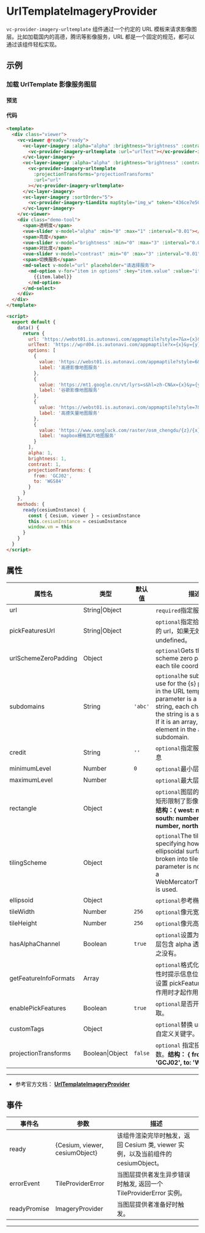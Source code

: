 # UrlTemplateImageryProvider

`vc-provider-imagery-urltemplate` 组件通过一个约定的 URL 模板来请求影像图层。比如加载国内的高德，腾讯等影像服务，URL 都是一个固定的规范，都可以通过该组件轻松实现。

## 示例

### 加载 UrlTemplate 影像服务图层

#### 预览

<doc-preview>
  <template>
    <div class="viewer">
      <vc-viewer @ready="ready">
        <vc-layer-imagery :alpha="alpha" :brightness="brightness" :contrast="contrast" :sortOrder="20">
          <vc-provider-imagery-urltemplate :url="urlText"></vc-provider-imagery-urltemplate>
        </vc-layer-imagery>
        <vc-layer-imagery :alpha="alpha" :brightness="brightness" :contrast="contrast" :sortOrder="10">
          <vc-provider-imagery-urltemplate :projectionTransforms="projectionTransforms" :url="url"></vc-provider-imagery-urltemplate>
        </vc-layer-imagery>
        <vc-layer-imagery :sortOrder="5">
          <vc-provider-imagery-tianditu mapStyle="img_w" token="436ce7e50d27eede2f2929307e6b33c0"></vc-provider-imagery-tianditu>
        </vc-layer-imagery>
      </vc-viewer>
      <div class="demo-tool">
        <span>透明度</span>
        <vue-slider v-model="alpha" :min="0" :max="1" :interval="0.01"></vue-slider>
        <span>亮度</span>
        <vue-slider v-model="brightness" :min="0" :max="3" :interval="0.01"></vue-slider>
        <span>对比度</span>
        <vue-slider v-model="contrast" :min="0" :max="3" :interval="0.01"></vue-slider>
        <span>切换服务</span>
        <md-select v-model="url" placeholder="请选择服务">
          <md-option v-for="item in options" :key="item.value" :value="item.value">
            {{item.label}}
          </md-option>
        </md-select>
      </div>
    </div>
  </template>

  <script>
    export default {
      data() {
        return {
          url: 'https://webst01.is.autonavi.com/appmaptile?style=7&x={x}&y={y}&z={z}',
          urlText: 'https://wprd04.is.autonavi.com/appmaptile?x={x}&y={y}&z={z}&lang=zh_cn&size=1&scl=1&style=8&ltype=12',
          options: [
            {
              value: 'https://webst01.is.autonavi.com/appmaptile?style=6&x={x}&y={y}&z={z}',
              label: '高德影像地图服务'
            },
            {
              value: 'https://mt1.google.cn/vt/lyrs=s&hl=zh-CN&x={x}&y={y}&z={z}&s=Gali',
              label: '谷歌影像地图服务'
            },
            {
              value: 'https://webst01.is.autonavi.com/appmaptile?style=7&x={x}&y={y}&z={z}',
              label: '高德矢量地图服务'
            },
            {
              value: 'https://www.songluck.com/raster/osm_chengdu/{z}/{x}/{y}.png',
              label: 'mapbox 栅格瓦片地图'
            }
          ],
          alpha: 1,
          brightness: 1,
          contrast: 1,
          projectionTransforms: {
            from: 'GCJ02',
            to: 'WGS84'
          }
        }
      },
      methods: {
        ready(cesiumInstance) {
          const { Cesium, viewer } = cesiumInstance
          this.cesiumInstance = cesiumInstance
          window.vm = this
        }
      }
    }
  </script>
</doc-preview>

#### 代码

```html
<template>
  <div class="viewer">
    <vc-viewer @ready="ready">
      <vc-layer-imagery :alpha="alpha" :brightness="brightness" :contrast="contrast" :sortOrder="20">
        <vc-provider-imagery-urltemplate :url="urlText"></vc-provider-imagery-urltemplate>
      </vc-layer-imagery>
      <vc-layer-imagery :alpha="alpha" :brightness="brightness" :contrast="contrast" :sortOrder="10">
        <vc-provider-imagery-urltemplate
          :projectionTransforms="projectionTransforms"
          :url="url"
        ></vc-provider-imagery-urltemplate>
      </vc-layer-imagery>
      <vc-layer-imagery :sortOrder="5">
        <vc-provider-imagery-tianditu mapStyle="img_w" token="436ce7e50d27eede2f2929307e6b33c0"></vc-provider-imagery-tianditu>
      </vc-layer-imagery>
    </vc-viewer>
    <div class="demo-tool">
      <span>透明度</span>
      <vue-slider v-model="alpha" :min="0" :max="1" :interval="0.01"></vue-slider>
      <span>亮度</span>
      <vue-slider v-model="brightness" :min="0" :max="3" :interval="0.01"></vue-slider>
      <span>对比度</span>
      <vue-slider v-model="contrast" :min="0" :max="3" :interval="0.01"></vue-slider>
      <span>切换服务</span>
      <md-select v-model="url" placeholder="请选择服务">
        <md-option v-for="item in options" :key="item.value" :value="item.value">
          {{item.label}}
        </md-option>
      </md-select>
    </div>
  </div>
</template>

<script>
  export default {
    data() {
      return {
        url: 'https://webst01.is.autonavi.com/appmaptile?style=7&x={x}&y={y}&z={z}',
        urlText: 'https://wprd04.is.autonavi.com/appmaptile?x={x}&y={y}&z={z}&lang=zh_cn&size=1&scl=1&style=8&ltype=12',
        options: [
          {
            value: 'https://webst01.is.autonavi.com/appmaptile?style=6&x={x}&y={y}&z={z}',
            label: '高德影像地图服务'
          },
          {
            value: 'https://mt1.google.cn/vt/lyrs=s&hl=zh-CN&x={x}&y={y}&z={z}&s=Gali',
            label: '谷歌影像地图服务'
          },
          {
            value: 'https://webst01.is.autonavi.com/appmaptile?style=7&x={x}&y={y}&z={z}',
            label: '高德矢量地图服务'
          },
          {
            value: 'https://www.songluck.com/raster/osm_chengdu/{z}/{x}/{y}.png',
            label: 'mapbox栅格瓦片地图服务'
          }
        ],
        alpha: 1,
        brightness: 1,
        contrast: 1,
        projectionTransforms: {
          from: 'GCJ02',
          to: 'WGS84'
        }
      }
    },
    methods: {
      ready(cesiumInstance) {
        const { Cesium, viewer } = cesiumInstance
        this.cesiumInstance = cesiumInstance
        window.vm = this
      }
    }
  }
</script>
```

## 属性

<!-- prettier-ignore -->
| 属性名 | 类型 | 默认值 | 描述 |
| --------------------- | ------- | ------ | ------ |
| url | String\|Object | | `required`指定服务地址。 |
| pickFeaturesUrl | String\|Object | | `optional`指定拾取对象属性的 url，如果无效，会返回 undefined。 |
| urlSchemeZeroPadding | Object | | `optional`Gets the URL scheme zero padding for each tile coordinate. |
| subdomains | String | `'abc'` | `optional`he subdomains to use for the {s} placeholder in the URL template. If this parameter is a single string, each character in the string is a subdomain. If it is an array, each element in the array is a subdomain. |
| credit | String | `''` | `optional`指定服务的描述信息 |
| minimumLevel | Number | `0` | `optional`最小层级。 |
| maximumLevel | Number | | `optional`最大层级。 |
| rectangle | Object | | `optional`图层的矩形范围,此矩形限制了影像可见范围。 **结构：{ west: number, south: number, east: number, north: number }** |
| tilingScheme | Object | | `optional`The tiling scheme specifying how the ellipsoidal surface is broken into tiles. If this parameter is not provided, a WebMercatorTilingScheme is used. |
| ellipsoid | Object | | `optional`参考椭球体。 |
| tileWidth | Number | `256` | `optional`像元宽度。 |
| tileHeight | Number | `256` | `optional`像元高度。 |
| hasAlphaChannel | Boolean | `true` | `optional`设置为 true 表示图层包含 alpha 透明通道，反之没有。 |
| getFeatureInfoFormats | Array | | `optional`格式化拾取对象属性时提示信息位置，该项要设置 pickFeaturesUrl 且起作用时才起作用。 |
| enablePickFeatures | Boolean | `true` | `optional`是否开启图层拾取。 |
| customTags | Object | | `optional`替换 url 模板中的自定义关键字。 |
| projectionTransforms |  Boolean\|Object | `false` | `optional` 指定投影变换参数。**结构： { from: 'GCJ02', to: 'WGS84' }** |

---

- 参考官方文档： **[UrlTemplateImageryProvider](https://cesium.com/docs/cesiumjs-ref-doc/UrlTemplateImageryProvider.html)**

## 事件

| 事件名       | 参数                           | 描述                                                                             |
| ------------ | ------------------------------ | -------------------------------------------------------------------------------- |
| ready        | {Cesium, viewer, cesiumObject} | 该组件渲染完毕时触发，返回 Cesium 类, viewer 实例，以及当前组件的 cesiumObject。 |
| errorEvent   | TileProviderError              | 当图层提供者发生异步错误时触发, 返回一个 TileProviderError 实例。                |
| readyPromise | ImageryProvider                | 当图层提供者准备好时触发。                                                       |

---
